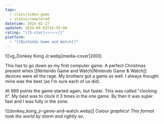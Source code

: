 ```yaml
---
tags:
  - class/video-game
  - status/completed
datetime: 2024-02-27
updated: 2024-08-02T16:50:00
rating: "[[5-star|⭐️⭐️⭐️⭐️⭐️]]"
platform:
  - "[[Nintendo Game and Watch]]"
---
```

![[vg_Donkey Kong Jr.webp|media-cover|200]]

This has to go down as my first computer game. A perfect Christmas present when [[Nintendo Game and Watch|Nintendo Game & Watch]] devices were all the rage. My brothers got a game as well. I always thought mine was the best (as I'm sure each of us did). 

At 999 points the game started again, but faster. This was called "clocking it". My best was to clock it 3 times in the one game. By then it was super fast and I was fully in the zone.

![[donkey_kong_jr-game-and-watch.webp]]
*Colour graphics! This format took the world by storm and rightly so.*

